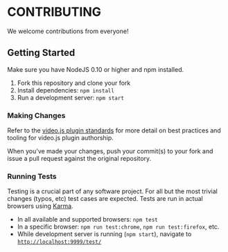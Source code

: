 # CONTRIBUTING

We welcome contributions from everyone!

## Getting Started

Make sure you have NodeJS 0.10 or higher and npm installed.

1. Fork this repository and clone your fork
1. Install dependencies: `npm install`
1. Run a development server: `npm start`

### Making Changes

Refer to the [video.js plugin standards][standards] for more detail on best practices and tooling for video.js plugin authorship.

When you've made your changes, push your commit(s) to your fork and issue a pull request against the original repository.

### Running Tests

Testing is a crucial part of any software project. For all but the most trivial changes (typos, etc) test cases are expected. Tests are run in actual browsers using [Karma][karma].

- In all available and supported browsers: `npm test`
- In a specific browser: `npm run test:chrome`, `npm run test:firefox`, etc.
- While development server is running (`npm start`), navigate to [`http://localhost:9999/test/`][local]


[karma]: http://karma-runner.github.io/
[local]: http://localhost:9999/test/
[standards]: https://github.com/videojs/generator-videojs-plugin/docs/standards.md
